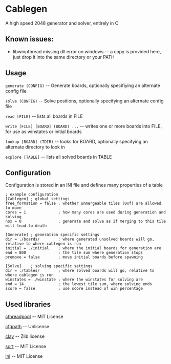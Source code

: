 # Cablegen
A high speed 2048 generator and solver, entirely in C
## Known issues:
- libwinpthread missing dll error on windows -- a copy is provided here, just drop it into the same directory or your PATH
## Usage
`generate (CONFIG)` -- Generate boards, optionally specifiying an alternate config file

`solve (CONFIG)` -- Solve positions, optionally specifying an alternate config file

`read [FILE]` -- lists all boards in FILE

`write [FILE] [BOARD] (BOARD) ...` -- writes one or more boards into FILE, for use as winstates or initial boards

`lookup [BOARD] (TDIR)` -- looks for BOARD, optionally specifying an alternate directory to look in

`explore [TABLE]` -- lists all solved boards in TABLE

## Configuration

Configuration is stored in an INI file and defines many properties of a table

```
; example configuration
[Cablegen] ; global settings 
free_formation = false ; whether unmergeable tiles (0xf) are allowed to move
cores = 1              ; how many cores are used during generation and solving
nox = 0                ; generate and solve as if merging to this tile will lead to death

[Generate] ; generation specific settings
dir = ./boards/        : where generated unsolved boards will go, relative to where cablegen is run
initial = ./initial    ; where the initial boards for generation are
end = 800              ; the tile sum where generation stops
premove = false        ; move initial boards before spawning

[Solve]    ; solving specific settings
dir = ./tables/        ; where solved boards will go, relative to where cablegen is run
winstates = ./winstate ; where the winstates for solving are
end = 14               ; the lowest tile sum, where solving ends
score = false          ; use score instead of win percentage
```

## Used libraries

[cthreadpool](https://github.com/neo2043/cthreadpool) -- MIT License

[cfgpath](https://github.com/Malvineous/cfgpath) -- Unlicense

[clay](https://github.com/nicbarker/clay) -- Zlib license

[sort](https://github.com/swenson/sort) -- MIT License

[ini](https://github.com/rxi/ini/) -- MIT License
